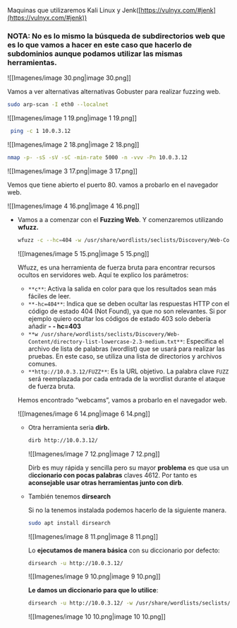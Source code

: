 Maquinas que utilizaremos Kali Linux y Jenk([https://vulnyx.com/#jenk](https://vulnyx.com/#jenk))

### **NOTA: No es lo mismo la búsqueda de subdirectorios web que es lo que vamos a hacer en este caso que hacerlo de subdominios aunque podamos utilizar las mismas herramientas.**

![[Imagenes/image 30.png|image 30.png]]

  

Vamos a ver alternativas alternativas Gobuster para realizar fuzzing web.

```Bash
sudo arp-scan -I eth0 --localnet
```

![[Imagenes/image 1 19.png|image 1 19.png]]

  

```Bash
 ping -c 1 10.0.3.12
```

![[Imagenes/image 2 18.png|image 2 18.png]]

  

```Bash
nmap -p- -sS -sV -sC -min-rate 5000 -n -vvv -Pn 10.0.3.12
```

![[Imagenes/image 3 17.png|image 3 17.png]]

Vemos que tiene abierto el puerto 80. vamos a probarlo en el navegador web.

![[Imagenes/image 4 16.png|image 4 16.png]]

  

- Vamos a a comenzar con el **Fuzzing Web**. Y comenzaremos utilizando **wfuzz.**
    
    ```Bash
    wfuzz -c --hc=404 -w /usr/share/wordlists/seclists/Discovery/Web-Content/directory-list-lowercase-2.3-medium.txt http://10.0.3.12/FUZZ
    ```
    
    ![[Imagenes/image 5 15.png|image 5 15.png]]
    
      
    
    Wfuzz, es una herramienta de fuerza bruta para encontrar recursos ocultos en servidores web. Aquí te explico los parámetros:
    
    - `**c**`: Activa la salida en color para que los resultados sean más fáciles de leer.
    - `**-hc=404**`: Indica que se deben ocultar las respuestas HTTP con el código de estado 404 (Not Found), ya que no son relevantes. Si por ejemplo quiero ocultar los códigos de estado 403 solo debería añadir **- - hc=403**
    - `**w /usr/share/wordlists/seclists/Discovery/Web-Content/directory-list-lowercase-2.3-medium.txt**`: Especifica el archivo de lista de palabras (wordlist) que se usará para realizar las pruebas. En este caso, se utiliza una lista de directorios y archivos comunes.
    - `**http://10.0.3.12/FUZZ**`: Es la URL objetivo. La palabra clave `FUZZ` será reemplazada por cada entrada de la wordlist durante el ataque de fuerza bruta.
        
          
        
    
    Hemos encontrado “webcams”, vamos a probarlo en el navegador web.
    
    ![[Imagenes/image 6 14.png|image 6 14.png]]
    
      
    
      
    
    - Otra herramienta seria **dirb.**
        
        ```Bash
        dirb http://10.0.3.12/
        ```
        
        ![[Imagenes/image 7 12.png|image 7 12.png]]
        
          
        
        Dirb es muy rápida y sencilla pero su mayor **problema** es que usa un d**iccionario con pocas palabras** claves 4612. Por tanto es **aconsejable usar otras herramientas junto con dirb**.
        
    
      
    
    - También tenemos **dirsearch**
        
        Si no la tenemos instalada podemos hacerlo de la siguiente manera.
        
        ```Bash
        sudo apt install dirsearch 
        ```
        
        ![[Imagenes/image 8 11.png|image 8 11.png]]
        
          
        
        Lo **ejecutamos de manera básica** con su diccionario por defecto:
        
        ```Bash
        dirsearch -u http://10.0.3.12/
        ```
        
        ![[Imagenes/image 9 10.png|image 9 10.png]]
        
          
        
        **Le damos un diccionario para que lo utilice**:
        
        ```Bash
        dirsearch -u http://10.0.3.12/ -w /usr/share/wordlists/seclists/Discovery/Web-Content/directory-list-lowercase-2.3-medium.txt
        ```
        
        ![[Imagenes/image 10 10.png|image 10 10.png]]